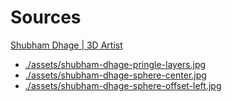 # Sources

[Shubham Dhage | 3D Artist](https://unsplash.com/@theshubhamdhage)

- [./assets/shubham-dhage-pringle-layers.jpg](../assets/shubham-dhage-pringle-layers.jpg)
- [./assets/shubham-dhage-sphere-center.jpg](../assets/shubham-dhage-sphere-center.jpg)
- [./assets/shubham-dhage-sphere-offset-left.jpg](../assets/shubham-dhage-sphere-offset-left.jpg)
